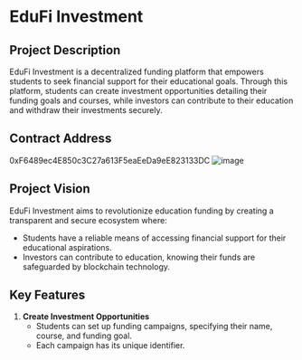 # EduFi Investment

## Project Description
EduFi Investment is a decentralized funding platform that empowers students to seek financial support for their educational goals. Through this platform, students can create investment opportunities detailing their funding goals and courses, while investors can contribute to their education and withdraw their investments securely.

## Contract Address
0xF6489ec4E850c3C27a613F5eaEeDa9eE823133DC
![image](https://github.com/user-attachments/assets/25347214-6f05-4a81-a3e5-0514b7a72990)


## Project Vision
EduFi Investment aims to revolutionize education funding by creating a transparent and secure ecosystem where:
- Students have a reliable means of accessing financial support for their educational aspirations.
- Investors can contribute to education, knowing their funds are safeguarded by blockchain technology.

## Key Features
1. **Create Investment Opportunities**
   - Students can set up funding campaigns, specifying their name, course, and funding goal.
   - Each campaign has its unique identifier.

 

 
